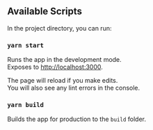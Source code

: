 ## Available Scripts

In the project directory, you can run:

### `yarn start`

Runs the app in the development mode.<br />
Exposes to [http://localhost:3000](http://localhost:3000).

The page will reload if you make edits.<br />
You will also see any lint errors in the console.

### `yarn build`

Builds the app for production to the `build` folder.<br />
